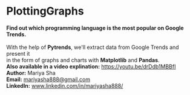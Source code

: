 # PlottingGraphs

<b>Find out which programming language is the most popular on Google Trends.</b>
<br>
<br>
With the help of <b>Pytrends</b>, we'll extract data from Google Trends and present it
<br>
in the form of graphs and charts with <b>Matplotlib</b> and <b>Pandas</b>.
<br>
<b>Also available in a video explination:</b> https://youtu.be/drDdb1MBBfI
<br>
<b>Author:</b> Mariya Sha
<br>
<b>Email:</b> mariyasha888@gmail.com
<br>
<b>LinkedIn:</b> www.linkedin.com/in/mariyasha888/
  
